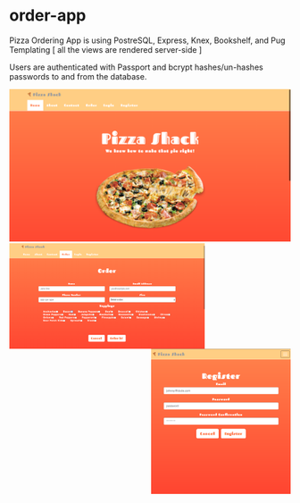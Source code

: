 # order-app

Pizza Ordering App is using PostreSQL, Express, Knex, Bookshelf, and Pug Templating [ all the views are rendered server-side ]

Users are authenticated with Passport and bcrypt hashes/un-hashes passwords to and from the database.

<p align="center">
  <img src="./public/img/homepage.png" width="600"/><br>
  <img align="left" src="public/img/pageone.png" width="350"/>
  <img align="right" src="public/img/pagetwo.png" width="250"/>
</p>
